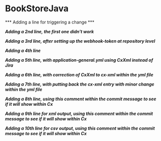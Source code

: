 # BookStoreJava
*** Adding a line for triggering a change ***

***Adding a 2nd line, the first one didn't work***

***Adding a 3rd line, after setting up the webhook-token at repository level***

***Adding a 4th line***

***Adding a 5th line, with application-general.yml using CxXml instead of Jira***

***Adding a 6th line, with correction of CxXml to cx-xml within the yml file***

***Adding a 7th line, with putting back the cx-xml entry with minor change within the yml file***

***Adding a 8th line, using this comment within the commit message to see if it will show within Cx***

***Adding a 9th line for xml output, using this comment within the commit message to see if it will show within Cx***

***Adding a 10th line for csv output, using this comment within the commit message to see if it will show within Cx***
